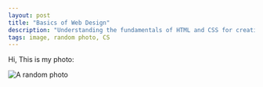 ```yaml
---
layout: post
title: "Basics of Web Design"
description: "Understanding the fundamentals of HTML and CSS for creating modern web pages."
tags: image, random photo, CS
---
```


Hi, This is my photo:

![A random photo](post.jpg)